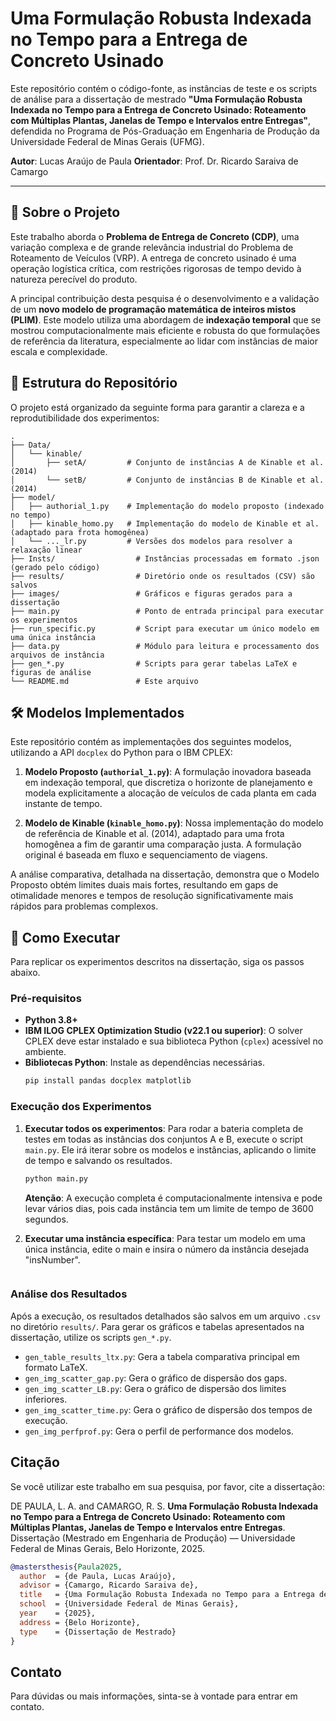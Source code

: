 # Uma Formulação Robusta Indexada no Tempo para a Entrega de Concreto Usinado

Este repositório contém o código-fonte, as instâncias de teste e os scripts de análise para a dissertação de mestrado **"Uma Formulação Robusta Indexada no Tempo para a Entrega de Concreto Usinado: Roteamento com Múltiplas Plantas, Janelas de Tempo e Intervalos entre Entregas"**, defendida no Programa de Pós-Graduação em Engenharia de Produção da Universidade Federal de Minas Gerais (UFMG).

**Autor**: Lucas Araújo de Paula
**Orientador**: Prof. Dr. Ricardo Saraiva de Camargo

---

## 📜 Sobre o Projeto

Este trabalho aborda o **Problema de Entrega de Concreto (CDP)**, uma variação complexa e de grande relevância industrial do Problema de Roteamento de Veículos (VRP). A entrega de concreto usinado é uma operação logística crítica, com restrições rigorosas de tempo devido à natureza perecível do produto.

A principal contribuição desta pesquisa é o desenvolvimento e a validação de um **novo modelo de programação matemática de inteiros mistos (PLIM)**. Este modelo utiliza uma abordagem de **indexação temporal** que se mostrou computacionalmente mais eficiente e robusta do que formulações de referência da literatura, especialmente ao lidar com instâncias de maior escala e complexidade.

## 📂 Estrutura do Repositório

O projeto está organizado da seguinte forma para garantir a clareza e a reprodutibilidade dos experimentos:

```
.
├── Data/
│   └── kinable/
│       ├── setA/         # Conjunto de instâncias A de Kinable et al. (2014)
│       └── setB/         # Conjunto de instâncias B de Kinable et al. (2014)
├── model/
│   ├── authorial_1.py    # Implementação do modelo proposto (indexado no tempo)
│   ├── kinable_homo.py   # Implementação do modelo de Kinable et al. (adaptado para frota homogênea)
│   └── ..._lr.py         # Versões dos modelos para resolver a relaxação linear
├── Insts/                  # Instâncias processadas em formato .json (gerado pelo código)
├── results/                # Diretório onde os resultados (CSV) são salvos
├── images/                 # Gráficos e figuras gerados para a dissertação
├── main.py                 # Ponto de entrada principal para executar os experimentos
├── run_specific.py         # Script para executar um único modelo em uma única instância
├── data.py                 # Módulo para leitura e processamento dos arquivos de instância
├── gen_*.py                # Scripts para gerar tabelas LaTeX e figuras de análise
└── README.md               # Este arquivo
```

## 🛠️ Modelos Implementados

Este repositório contém as implementações dos seguintes modelos, utilizando a API `docplex` do Python para o IBM CPLEX:

1.  **Modelo Proposto (`authorial_1.py`)**: A formulação inovadora baseada em indexação temporal, que discretiza o horizonte de planejamento e modela explicitamente a alocação de veículos de cada planta em cada instante de tempo.

2.  **Modelo de Kinable (`kinable_homo.py`)**: Nossa implementação do modelo de referência de Kinable et al. (2014), adaptado para uma frota homogênea a fim de garantir uma comparação justa. A formulação original é baseada em fluxo e sequenciamento de viagens.

A análise comparativa, detalhada na dissertação, demonstra que o Modelo Proposto obtém limites duais mais fortes, resultando em gaps de otimalidade menores e tempos de resolução significativamente mais rápidos para problemas complexos.

## 🚀 Como Executar

Para replicar os experimentos descritos na dissertação, siga os passos abaixo.

### Pré-requisitos

* **Python 3.8+**
* **IBM ILOG CPLEX Optimization Studio (v22.1 ou superior)**: O solver CPLEX deve estar instalado e sua biblioteca Python (`cplex`) acessível no ambiente.
* **Bibliotecas Python**: Instale as dependências necessárias.
    ```bash
    pip install pandas docplex matplotlib
    ```

### Execução dos Experimentos

1.  **Executar todos os experimentos**:
    Para rodar a bateria completa de testes em todas as instâncias dos conjuntos A e B, execute o script `main.py`. Ele irá iterar sobre os modelos e instâncias, aplicando o limite de tempo e salvando os resultados.
    ```bash
    python main.py
    ```
    **Atenção**: A execução completa é computacionalmente intensiva e pode levar vários dias, pois cada instância tem um limite de tempo de 3600 segundos.

2.  **Executar uma instância específica**:
    Para testar um modelo em uma única instância, edite o main e insira o número da instância desejada "insNumber".
    ```

### Análise dos Resultados

Após a execução, os resultados detalhados são salvos em um arquivo `.csv` no diretório `results/`. Para gerar os gráficos e tabelas apresentados na dissertação, utilize os scripts `gen_*.py`.

* `gen_table_results_ltx.py`: Gera a tabela comparativa principal em formato LaTeX.
* `gen_img_scatter_gap.py`: Gera o gráfico de dispersão dos gaps.
* `gen_img_scatter_LB.py`: Gera o gráfico de dispersão dos limites inferiores.
* `gen_img_scatter_time.py`: Gera o gráfico de dispersão dos tempos de execução.
* `gen_img_perfprof.py`: Gera o perfil de performance dos modelos.

## Citação

Se você utilizar este trabalho em sua pesquisa, por favor, cite a dissertação:

DE PAULA, L. A. and CAMARGO, R. S. **Uma Formulação Robusta Indexada no Tempo para a Entrega de Concreto Usinado: Roteamento com Múltiplas Plantas, Janelas de Tempo e Intervalos entre Entregas**. Dissertação (Mestrado em Engenharia de Produção) — Universidade Federal de Minas Gerais, Belo Horizonte, 2025.

```bibtex
@mastersthesis{Paula2025,
  author  = {de Paula, Lucas Araújo},
  advisor = {Camargo, Ricardo Saraiva de},
  title   = {Uma Formulação Robusta Indexada no Tempo para a Entrega de Concreto Usinado: Roteamento com Múltiplas Plantas, Janelas de Tempo e Intervalos entre Entregas},
  school  = {Universidade Federal de Minas Gerais},
  year    = {2025},
  address = {Belo Horizonte},
  type    = {Dissertação de Mestrado}
}
```

## Contato

Para dúvidas ou mais informações, sinta-se à vontade para entrar em contato.
